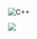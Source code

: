![C++](https://img.shields.io/badge/c++-%2300599C.svg?style=for-the-badge&logo=c%2B%2B&logoColor=white)
 
<img src="https://wakatime.com/share/@viornes/093ca341-b5e3-46f0-be38-5e845c08df53.svg">
